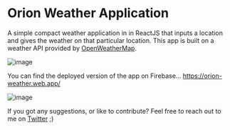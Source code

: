 # Orion Weather Application
A simple compact weather application in in ReactJS that inputs a location and gives the weather on that particular location. This app is built on a weather API provided by [OpenWeatherMap](https://openweathermap.org/).

![image](https://user-images.githubusercontent.com/52860537/199904668-61977a39-e7ba-4bfc-89f0-e247667fd0d7.png)

You can find the deployed version of the app on Firebase... https://orion-weather.web.app/

![image](https://user-images.githubusercontent.com/52860537/199904812-da794198-ffa8-4075-9320-8dfd1eade323.png)

If you got any suggestions, or like to contribute? Feel free to reach out to me on [Twitter](https://twitter.com/param373r) ;)
